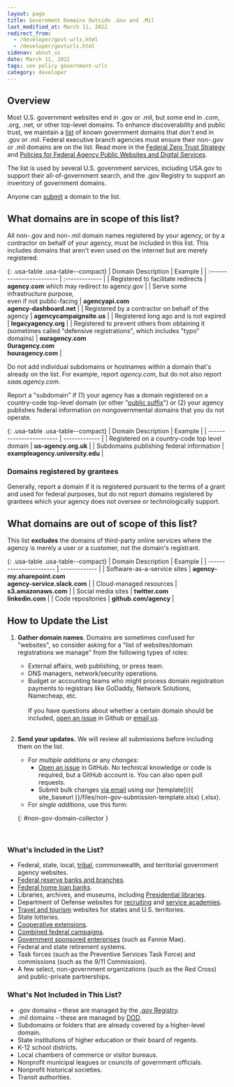 ```yaml
---
layout: page
title: Government Domains Outside .Gov and .Mil
last_modified_at: March 11, 2022
redirect_from:
  - /developer/govt-urls.html
  - /developer/govturls.html
sidenav: about_us
date: March 11, 2022
tags: seo policy government-urls
category: developer
---
```

## Overview

Most U.S. government websites end in .gov or .mil, but some end in .com, .org, .net, or other top-level domains. To enhance discoverability and public trust, we maintain a [list](https://github.com/GSA/govt-urls/) of known government domains that *don't* end in .gov or .mil. Federal executive branch agencies must ensure their non-.gov or .mil domains are on the list. Read more in the [Federal Zero Trust Strategy](https://zerotrust.cyber.gov/federal-zero-trust-strategy/#4-safely-making-applications-internet-accessible) and [Policies for Federal Agency Public Websites and Digital Services](https://www.whitehouse.gov/wp-content/uploads/legacy_drupal_files/omb/memoranda/2017/m-17-06.pdf#page=11).

The list is used by several U.S. government services, including USA.gov to support their all-of-government search, and the .gov Registry to support an inventory of government domains.

Anyone can [submit](#non-gov-domain-collector) a domain to the list.

## What domains are in scope of this list?

All non-.gov and non-.mil domain names registered by your agency, or by a contractor on behalf of your agency, must be included in this list. This includes domains that aren't even used on the internet but are merely registered.

{: .usa-table .usa-table--compact}
| Domain Description | Example |
| :------------------------ | :------------- |
| Registered to facilitate redirects | **agency.com** which may redirect to agency.gov |
| Serve some infrastructure purpose, <br />even if not public-facing | **agencyapi.com** <br /> **agency-dashboard.net** |
| Registered by a contractor on behalf of the agency | **agencycampaignsite.us** |
| Registered long ago and is not expired | **legacyagency.org** |
| Registered to prevent others from obtaining it <br />(sometimes called "defensive registrations", which includes "typo" domains) | **ouragency.com** <br /> **0uragency.com** <br /> **houragency.com** |

Do not add individual subdomains or hostnames within a domain that's already on the list. For example, report *agency.com*, but do not also report *saas.agency.com*.

Report a "subdomain" if (1) your agency has a domain registered on a country-code top-level domain (or other "[public suffix](https://publicsuffix.org/)") or (2) your agency publishes federal information on nongovernmental domains that you do not operate.

{: .usa-table .usa-table--compact}
| Domain Description | Example |
| ------------------------ | ------------- |
| Registered on a country-code top level domain | **us-agency.org.uk** |
| Subdomains publishing federal information | **exampleagency.university.edu** |

### Domains registered by grantees

Generally, report a domain if it is registered pursuant to the terms of a grant and used for federal purposes, but do not report domains registered by grantees which your agency does not oversee or technologically support.

## What domains are out of scope of this list?

This list **excludes** the domains of third-party online services where the agency is merely a user or a customer, not the domain's registrant.

{: .usa-table .usa-table--compact}
| Domain Description | Example |
| ----------------------- | ------------- |
| Software-as-a-service sites | **agency-my.sharepoint.com** <br /> **agency-service.slack.com** |
| Cloud-managed resources | **s3.amazonaws.com** |
| Social media sites | **twitter.com** <br /> **linkedin.com** |
| Code repositories | **github.com/agency** |

## How to Update the List

1.  **Gather domain names**. Domains are sometimes confused for "websites", so consider asking for a "list of websites/domain registrations we manage" from the following types of roles:
    * External affairs, web publishing, or press team.
    * DNS managers, network/security operations.
    * Budget or accounting teams who might process domain registration payments to registrars like GoDaddy, Network Solutions, Namecheap, etc.<br /><br />If you have questions about whether a certain domain should be included, [open an issue](https://github.com/GSA/govt-urls/issues) in Github or [email us](mailto:search@support.digitalgov.gov).<br /><br />

1.  **Send your updates.** We will review all submissions before including them on the list.
    * For *multiple additions* or any *changes:*
        * [Open an issue](https://github.com/GSA/govt-urls/issues) in GitHub. No technical knowledge or code is required, but a GitHub account is. You can also open pull requests.
        * Submit bulk changes [via email](mailto:search@support.digitalgov.gov) using our [template]({{ site_baseurl }}/files/non-gov-submission-template.xlsx) (.xlsx).
    * For *single additions*, use this form:
  
    {: #non-gov-domain-collector }

<br />  

<script src="https://touchpoints.app.cloud.gov/touchpoints/3ff8b6de.js" async></script><div id="non-gov-domain-collector"></div>

### What's Included in the List?

* Federal, state, local, [tribal](https://www.bia.gov/service/tribal-leaders-directory), commonwealth, and territorial government agency websites.
* [Federal reserve banks and branches](https://www.federalreserve.gov/aboutthefed/federal-reserve-system.htm).
* [Federal home loan banks](http://www.fhlbanks.com/).
* Libraries, archives, and museums, including [Presidential libraries](https://www.archives.gov/presidential-libraries/).
* Department of Defense websites for [recruiting](https://www.defense.gov/Resources/Military-Departments/DOD-Websites/category/Recruiting/) and [service academies](https://www.defense.gov/Resources/Military-Departments/DOD-Websites/category/Academy/).
* [Travel and tourism](https://www.usa.gov/state-travel-and-tourism) websites for states and U.S. territories.
* State lotteries.
* [Cooperative extensions](https://nifa.usda.gov/land-grant-colleges-and-universities-partner-website-directory?state=All&type=Extension).
* [Combined federal campaigns](https://www.opm.gov/combined-federal-campaign/find-local-campaigns/#url=CFC-Zones).
* [Government sponsored enterprises](https://en.wikipedia.org/wiki/Government-sponsored_enterprise#List_of_GSEs) (such as Fannie Mae).
* Federal and state retirement systems.
* Task forces (such as the Preventive Services Task Force) and commissions (such as the 9/11 Commission).
* A few select, non-government organizations (such as the Red Cross) and public-private partnerships.

### What's Not Included in This List?

* .gov domains &ndash; these are managed by the [.gov Registry](https://home.dotgov.gov).
* .mil domains &ndash; these are managed by [DOD](https://www.defense.gov/Resources/Military-Departments/DOD-Websites/).
* Subdomains or folders that are already covered by a higher-level domain.
* State institutions of higher education or their board of regents.
* K-12 school districts.
* Local chambers of commerce or visitor bureaus.
* Nonprofit municipal leagues or councils of government officials.
* Nonprofit historical societies.
* Transit authorities.
